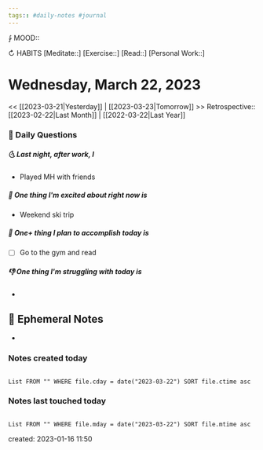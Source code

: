 ```yaml
---
tags:: #daily-notes #journal
---
```


⨑ MOOD::

↻ HABITS
[Meditate::]
[Exercise::]
[Read::]
[Personal Work::]

# Wednesday, March 22, 2023

\<\< [[2023-03-21|Yesterday]] | [[2023-03-23|Tomorrow]] >>
Retrospective:: [[2023-02-22|Last Month]] | [[2022-03-22|Last Year]]

### 📅 Daily Questions

##### 🌜 Last night, after work, I

- Played MH with friends

##### 🙌 One thing I'm excited about right now is

- Weekend ski trip

##### 🚀 One+ thing I plan to accomplish today is

- [ ] Go to the gym and read

##### 👎 One thing I'm struggling with today is

-

## 📝 Ephemeral Notes

-

### Notes created today

```dataview

List FROM "" WHERE file.cday = date("2023-03-22") SORT file.ctime asc

```

### Notes last touched today

```dataview

List FROM "" WHERE file.mday = date("2023-03-22") SORT file.mtime asc

```

created: 2023-01-16 11:50

